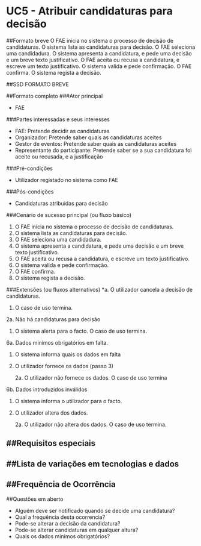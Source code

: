 # UC5 - Atribuir candidaturas para decisão

##Formato breve
O FAE inicia no sistema o processo de decisão de candidaturas.
O sistema lista as candidaturas para decisão.
O FAE seleciona uma candidadura.
O sistema apresenta a candidatura, e pede uma decisão e um breve texto justificativo.
O FAE aceita ou recusa a candidatura, e escreve um texto justificativo.
O sistema valida e pede confirmação.
O FAE confirma.
O sistema regista a decisão.

##SSD FORMATO BREVE

##Formato completo
###Ator principal
* FAE
    

###Partes interessadas e seus interesses
* FAE: Pretende decidir as candidaturas
* Organizador: Pretende saber quais as candidaturas aceites
* Gestor de eventos: Pretende saber quais as candidaturas aceites
* Representante do participante: Pretende saber se a sua candidatura foi aceite ou recusada, e a justificação

###Pré-condições
* Utilizador registado no sistema como FAE

###Pós-condições
* Candidaturas atribuidas para decisão 
    

###Cenário de sucesso principal (ou fluxo básico)
1. O FAE inicia no sistema o processo de decisão de candidaturas.
2. O sistema lista as candidaturas para decisão.
3. O FAE seleciona uma candidadura.
4. O sistema apresenta a candidatura, e pede uma decisão e um breve texto justificativo.
5. O FAE aceita ou recusa a candidatura, e escreve um texto justificativo.
6. O sistema valida e pede confirmação.
7. O FAE confirma.
8. O sistema regista a decisão.
    

###Extensões (ou fluxos alternativos)
*a. O utilizador cancela a decisão de candidaturas.

1. O caso de uso termina.

2a. Não há candidaturas para decisão

1. O sistema alerta para o facto. O caso de uso termina.

6a. Dados minimos obrigatórios em falta.

1. O sistema informa quais os dados em falta

2. O utilizador fornece os dados (passo 3)

    2a. O utilizador não fornece os dados. O caso de uso termina

6b. Dados introduzidos inválidos

1. O sistema informa o utilizador para o facto.

2. O utilizador altera dos dados.

    2a. O utilizador não altera dos dados. O caso de uso termina.

##Requisitos especiais
-
##Lista de variações em tecnologias e dados
-
##Frequência de Ocorrência
-
##Questões em aberto
* Alguém deve ser notificado quando se decide uma candidatura? 
* Qual a frequência desta ocorrencia?
* Pode-se alterar a decisão da candidatura?
* Pode-se alterar candidaturas em qualquer altura?
* Quais os dados minimos obrigatórios?